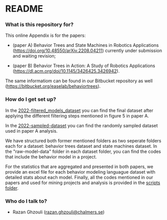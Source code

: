 # README #


### What is this repository for? ###

This online Appendix is for the papers:

- (paper A) Behavior Trees and State Machines in Robotics Applications (https://doi.org/10.48550/arXiv.2208.04211) currently under submission and waiting revision;

- (paper B) Behavior Trees in Action: A Study of Robotics Applications (https://dl.acm.org/doi/10.1145/3426425.3426942).

The same informatiom can be found in our Bitbucket repository as well (https://bitbucket.org/easelab/behaviortrees).

### How do I get set up? ###
In the [2022-filtered_models_dataset](2022-filtered_models_dataset) you can find the final dataset after applying the different filtering steps mentioned in figure 5 in paper A. 

In the [2022-sampled-dataset](2022-sampled-dataset) you can find the randomly sampled dataset used in paper A analysis.

We have structured both former mentioned folders as two seperate folders each for a dataset: behavior trees dataset and state machines dataset. In the "raw-model-data" folder in each dataset folder, you can find the codes that include the behavior model in a project. 

For the statistics that are aggregated and presented in both papers, we provide an excel file for each behavior modeling languague dataset with detailed stats about each model. Finally, all the codes mentioned in our papers and used for mining projects and analysis is provided in the [scripts folder](scripts).

### Who do I talk to? ###

* Razan Ghzouli (razan.ghzouli@chalmers.se)



